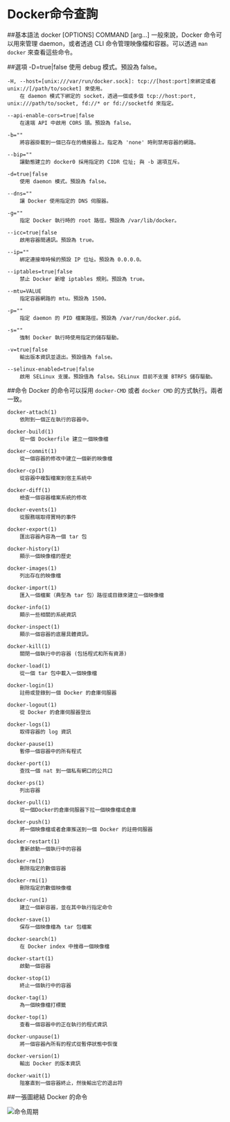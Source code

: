 # Docker命令查詢

##基本語法
    docker [OPTIONS] COMMAND [arg...]
一般來說，Docker 命令可以用來管理 daemon，或者透過 CLI 命令管理映像檔和容器。可以透過 `man docker` 來查看這些命令。


##選項
    -D=true|false
        使用 debug 模式。預設為 false。

    -H, --host=[unix:///var/run/docker.sock]: tcp://[host:port]來綁定或者 unix://[/path/to/socket] 來使用。
        在 daemon 模式下綁定的 socket，透過一個或多個 tcp://host:port, unix:///path/to/socket, fd://* or fd://socketfd 來指定。

    --api-enable-cors=true|false
        在遠端 API 中啟用 CORS 頭。預設為 false。

    -b=""
        將容器掛載到一個已存在的橋接器上。指定為 'none' 時則禁用容器的網路。

    --bip=""
        讓動態建立的 docker0 採用指定的 CIDR 位址; 與 -b 選項互斥。

    -d=true|false
        使用 daemon 模式。預設為 false。

    --dns=""
        讓 Docker 使用指定的 DNS 伺服器。

    -g=""
        指定 Docker 執行時的 root 路徑。預設為 /var/lib/docker。

    --icc=true|false
        啟用容器間通訊。預設為 true。

    --ip=""
        綁定連接埠時候的預設 IP 位址。預設為 0.0.0.0。

    --iptables=true|false
        禁止 Docker 新增 iptables 規則。預設為 true。

    --mtu=VALUE
        指定容器網路的 mtu。預設為 1500。

    -p=""
        指定 daemon 的 PID 檔案路徑。預設為 /var/run/docker.pid。

    -s=""
        強制 Docker 執行時使用指定的儲存驅動。

    -v=true|false
        輸出版本資訊並退出。預設值為 false。

    --selinux-enabled=true|false
        啟用 SELinux 支援。預設值為 false。SELinux 目前不支援 BTRFS 儲存驅動。


##命令
Docker 的命令可以採用 `docker-CMD` 或者 `docker CMD` 的方式執行。兩者一致。

    docker-attach(1)
        依附到一個正在執行的容器中。

    docker-build(1)
        從一個 Dockerfile 建立一個映像檔

    docker-commit(1)
        從一個容器的修改中建立一個新的映像檔

    docker-cp(1)
        從容器中複製檔案到宿主系統中

    docker-diff(1)
        檢查一個容器檔案系統的修改

    docker-events(1)
        從服務端取得實時的事件

    docker-export(1)
        匯出容器內容為一個 tar 包

    docker-history(1)
        顯示一個映像檔的歷史

    docker-images(1)
        列出存在的映像檔

    docker-import(1)
        匯入一個檔案（典型為 tar 包）路徑或目錄來建立一個映像檔

    docker-info(1)
        顯示一些相關的系統資訊

    docker-inspect(1)
        顯示一個容器的底層具體資訊。

    docker-kill(1)
        關閉一個執行中的容器 (包括程式和所有資源)

    docker-load(1)
        從一個 tar 包中載入一個映像檔

    docker-login(1)
        註冊或登錄到一個 Docker 的倉庫伺服器

    docker-logout(1)
        從 Docker 的倉庫伺服器登出

    docker-logs(1)
        取得容器的 log 資訊

    docker-pause(1)
        暫停一個容器中的所有程式

    docker-port(1)
        查找一個 nat 到一個私有網口的公共口

    docker-ps(1)
        列出容器

    docker-pull(1)
        從一個Docker的倉庫伺服器下拉一個映像檔或倉庫

    docker-push(1)
        將一個映像檔或者倉庫推送到一個 Docker 的註冊伺服器

    docker-restart(1)
        重新啟動一個執行中的容器

    docker-rm(1)
        刪除指定的數個容器

    docker-rmi(1)
        刪除指定的數個映像檔

    docker-run(1)
        建立一個新容器，並在其中執行指定命令

    docker-save(1)
        保存一個映像檔為 tar 包檔案

    docker-search(1)
        在 Docker index 中搜尋一個映像檔

    docker-start(1)
        啟動一個容器

    docker-stop(1)
        終止一個執行中的容器

    docker-tag(1)
        為一個映像檔打標籤

    docker-top(1)
        查看一個容器中的正在執行的程式資訊

    docker-unpause(1)
        將一個容器內所有的程式從暫停狀態中恢復

    docker-version(1)
        輸出 Docker 的版本資訊

    docker-wait(1)
        阻塞直到一個容器終止，然後輸出它的退出符

##一張圖總結 Docker 的命令

![命令周期](../_images/cmd_logic.png)
